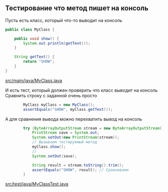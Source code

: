 <!-- doc.py -->
Тестирование что метод пишет на консоль
---------------------------------------
Пусть есть класс, который что-то выводит на консоль
``` java
public class MyClass {

    public void show() {
        System.out.println(getText());
    }

    String getText() {
        return "SHOW";
    }
}
```

[src/main/java/MyClass.java](src/main/java/MyClass.java)

И есть тест, который должен проверить что класс выводит на консоль
Сравнить строку с заданной очень просто
``` java
        MyClass myClass = new MyClass();
        assertEquals("SHOW", myClass.getText());
```

А для сравнения вывода можно перехватить вывод на консоль
``` java
        try (ByteArrayOutputStream stream = new ByteArrayOutputStream()) {
            PrintStream save = System.out;
            System.setOut(new PrintStream(stream));
            // Вызываем тестируемый метод
            myClass.show();
            //
            System.setOut(save);

            String result = stream.toString().trim();
            assertEquals("SHOW", result); // Сравниваем
        }
```

[src/test/java/MyClassTest.java](src/test/java/MyClassTest.java)

